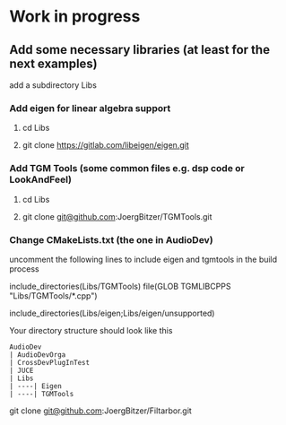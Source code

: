 # Work in progress

## Add some necessary libraries (at least for the next examples)

add a subdirectory Libs 


### Add eigen for linear algebra support

1. cd Libs

2. git clone https://gitlab.com/libeigen/eigen.git

### Add TGM Tools (some common files e.g. dsp code or LookAndFeel)

1. cd Libs 

2. git clone git@github.com:JoergBitzer/TGMTools.git

### Change CMakeLists.txt (the one in AudioDev)

uncomment the following lines to include eigen and tgmtools in the build process

include_directories(Libs/TGMTools)
file(GLOB TGMLIBCPPS "Libs/TGMTools/*.cpp")

include_directories(Libs/eigen;Libs/eigen/unsupported)

Your directory structure should look like this


    AudioDev
    | AudioDevOrga
    | CrossDevPlugInTest
    | JUCE
    | Libs
    | ----| Eigen
    | ----| TGMTools


git clone git@github.com:JoergBitzer/Filtarbor.git


